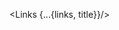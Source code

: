 <script context="module">
  import { preload } from 'helpers/preloadFuncForIndexPages'

  export preload
  // export async function preload(page) {
  //   try {
  //   const { path } = page
  //   const removedSlashes = path.split('/')
  //   const lastPathSection = removedSlashes[removedSlashes.length - 1];

  //   const res = await this.fetch(path + '.json')
  //   const links = await res.json()

  //   return { links, lastPathSection }
  //   } catch(e) {
  //     console.error(`error getting data from ${path}.json`)
  //   }
  // }
</script>

<script>
  import Links from 'LinksList.svelte';
  import { makeReadableName } from 'helpers/makeReadableNameFromPath';

  export let links, lastPathSection

  const title = makeReadableName(lastPathSection)
</script>

<Links {...{links, title}}/>
